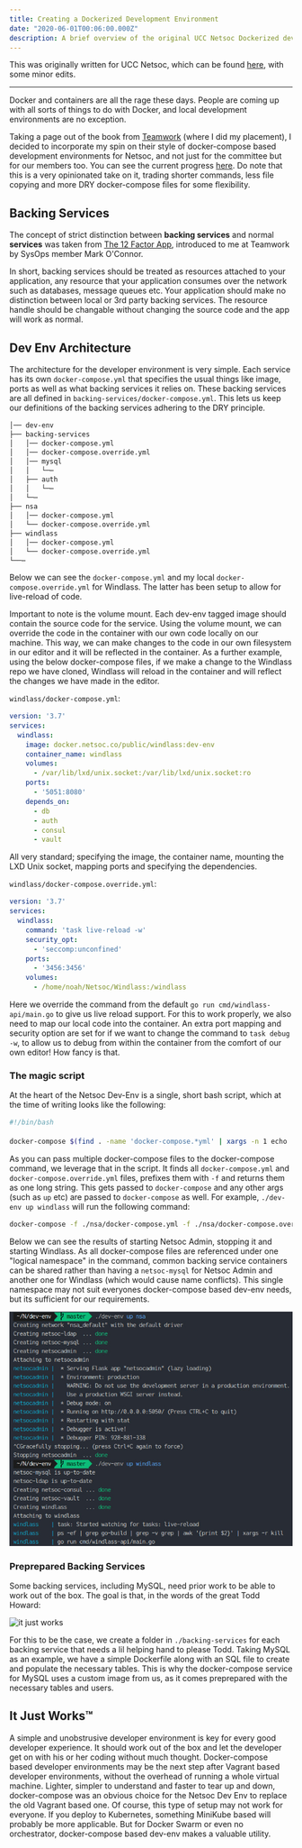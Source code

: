 ```yaml
---
title: Creating a Dockerized Development Environment
date: "2020-06-01T00:06:00.000Z"
description: A brief overview of the original UCC Netsoc Dockerized dev-env
---
```


This was originally written for UCC Netsoc, which can be found [here](https://blog.netsoc.co/creating-a-dockerized-development-environment/),
with some minor edits.

---

Docker and containers are all the rage these days. People are coming up with all sorts of things to do with Docker, and local development environments are no exception.

Taking a page out of the book from [Teamwork](https://teamwork.com) (where I did my placement), I decided to incorporate my spin on their style of docker-compose based development environments for Netsoc, and not just for the committee 
but for our members too. You can see the current progress [here](https://github.com/UCCNetworkingSociety/dev-env/). Do note that this is a very opinionated take on it, trading shorter commands, less file copying and more DRY docker-compose files for some flexibility.

## Backing Services

The concept of strict distinction between **backing services** and normal **services** was taken from [The 12 Factor App](https://12factor.net), introduced to me at Teamwork by SysOps member Mark O'Connor.

In short, backing services should be treated as resources attached to your application, any resource that your application consumes over the network such as databases, message queues etc. Your application should make no distinction between local or 3rd party backing services. The resource handle should be changable without changing the source code and the app will work as normal.

## Dev Env Architecture

The architecture for the developer environment is very simple. Each service has its own `docker-compose.yml` that specifies the usual things like image, ports as well as what backing services it relies on. These backing services are all defined in `backing-services/docker-compose.yml`. This lets us keep our definitions of the backing services adhering to the DRY principle.

```
│── dev-env
├── backing-services
│   │── docker-compose.yml
│   │── docker-compose.override.yml
│   │── mysql
│   │   └─⋯
│   ├── auth
│   │   └─⋯
│   └─⋯
├── nsa
│   │── docker-compose.yml
│   └── docker-compose.override.yml
├── windlass
│   │── docker-compose.yml
│   └── docker-compose.override.yml
└──⋯
```

Below we can see the `docker-compose.yml` and my local `docker-compose.override.yml` for Windlass. The latter has been setup to allow for live-reload of code.

Important to note is the volume mount. Each dev-env tagged image should contain the source code for the service. Using the volume mount, we can override the code in the container with our own code locally on our machine. This way, we can make changes to the code in our own filesystem in our editor and it will be reflected in the container. As a further example, using the below docker-compose files, if we make a change to the Windlass repo we have cloned, Windlass will reload in the container and will reflect the changes we have made in the editor.

`windlass/docker-compose.yml`:

```yaml
version: '3.7'
services:
  windlass:
    image: docker.netsoc.co/public/windlass:dev-env
    container_name: windlass
    volumes:
      - /var/lib/lxd/unix.socket:/var/lib/lxd/unix.socket:ro
    ports:
      - '5051:8080'
    depends_on:
      - db
      - auth
      - consul
      - vault
```

All very standard; specifying the image, the container name, mounting the LXD Unix socket, mapping ports and specifying the dependencies.

`windlass/docker-compose.override.yml`:

```yaml
version: '3.7'
services:
  windlass:
    command: 'task live-reload -w'
    security_opt:
      - 'seccomp:unconfined'
    ports:
      - '3456:3456'
    volumes:
      - /home/noah/Netsoc/Windlass:/windlass
```

Here we override the command from the default `go run cmd/windlass-api/main.go` to give us live reload support. For this to work properly, we also need to map our local code into the container.
An extra port mapping and security option are set for if we want to change the command to `task debug -w`, to allow us to debug from within the container from the comfort of our own editor! How fancy is that.

### The magic script

At the heart of the Netsoc Dev-Env is a single, short bash script, which at the time of writing looks like the following:

```bash
#!/bin/bash

docker-compose $(find . -name 'docker-compose.*yml' | xargs -n 1 echo '-f' | xargs echo) ${@:1}
```

As you can pass multiple docker-compose files to the docker-compose command, we leverage that in the script. It finds all `docker-compose.yml` and `docker-compose.override.yml` files, prefixes them with `-f` and returns them as one long string. This gets passed to `docker-compose` and any other args (such as `up` etc) are passed to `docker-compose` as well. For example, `./dev-env up windlass` will run the following command:

```bash
docker-compose -f ./nsa/docker-compose.yml -f ./nsa/docker-compose.override.yml -f ./windlass/docker-compose.yml -f ./windlass/docker-compose.override.yml -f ./backing-services/docker-compose.yml -f ./backing-services/docker-compose.override.yml up windlass
```

Below we can see the results of starting Netsoc Admin, stopping it and starting Windlass. As all docker-compose files are referenced under one "logical namespace" in the command, common backing service containers can be shared rather than having a `netsoc-mysql` for Netsoc Admin and another one for Windlass (which would cause name conflicts). This single namespace may not suit everyones docker-compose based dev-env needs, but its sufficient for our requirements.

![dev-env image](./docker-dev-env-term.png)

### Preprepared Backing Services

Some backing services, including MySQL, need prior work to be able to work out of the box. The goal is that, in the words of the great Todd Howard:

![it just works](https://i.ytimg.com/vi/CZFKWt3S2Ys/maxresdefault.jpg)

For this to be the case, we create a folder in `./backing-services` for each backing service that needs a lil helping hand to please Todd. Taking MySQL as an example, we have a simple Dockerfile along with an SQL file to create and populate the necessary tables. This is why the docker-compose service for MySQL uses a custom image from us, as it comes preprepared with the necessary tables and users.

## It Just Works™

A simple and unobstrusive developer environment is key for every good developer experience. It should work out of the box and let the developer get on with his or her coding without much thought. Docker-compose based developer environments may be the next step after Vagrant based developer environments, without the overhead of running a whole virtual machine.  Lighter, simpler to understand and faster to tear up and down, docker-compose was an obvious choice for the Netsoc Dev Env to replace the old Vagrant based one. Of course, this type of setup may not work for everyone. If you deploy to Kubernetes, something MiniKube based will probably be more applicable. But for Docker Swarm or even no orchestrator, docker-compose based dev-env makes a valuable utility.
